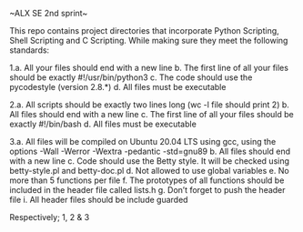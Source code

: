 ~ALX SE 2nd sprint~

This repo contains project directories that incorporate Python Scripting, Shell Scripting and C Scripting. While making sure they meet the following standards:

1.a. All your files should end with a new line
  b. The first line of all your files should be exactly #!/usr/bin/python3
  c. The code should use the pycodestyle (version 2.8.*)
  d. All files must be executable

2.a. All scripts should be exactly two lines long (wc -l file should print 2)
  b. All files should end with a new line
  c. The first line of all your files should be exactly #!/bin/bash
  d. All files must be executable

3.a. All files will be compiled on Ubuntu 20.04 LTS using gcc, using the options -Wall -Werror -Wextra -pedantic -std=gnu89
  b. All files should end with a new line
  c. Code should use the Betty style. It will be checked using betty-style.pl and betty-doc.pl
  d. Not allowed to use global variables
  e. No more than 5 functions per file
  f. The prototypes of all functions should be included in the header file called lists.h
  g. Don’t forget to push the header file
  i. All header files should be include guarded

Respectively; 1, 2 & 3